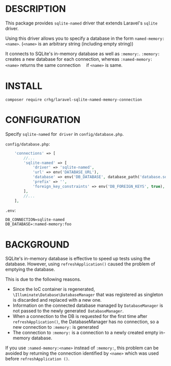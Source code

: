 # DESCRIPTION

This package provides `sqlite-named` driver that extends Laravel's `sqlite` driver.

Using this driver allows you to specify a database in the form `named-memory:<name>`.
(`<name>` is an arbitrary string (including empty string))

It connects to SQLite's in-memory database as well as `:memory:`.
`:memory:` creates a new database for each connection, whereas `:named-memory:<name>` returns the same connection　
if `<name>` is same.

# INSTALL

```shell
composer require crhg/laravel-sqlite-named-memory-connection
```

# CONFIGURATION

Specify `sqlite-named` for` driver` in `config/database.php`.

`config/database.php`:
```php
    'connections' => [
        //...
        'sqlite-named' => [
            'driver' => 'sqlite-named',
            'url' => env('DATABASE_URL'),
            'database' => env('DB_DATABASE', database_path('database.sqlite')),
            'prefix' => '',
            'foreign_key_constraints' => env('DB_FOREIGN_KEYS', true),
        ],
        //...
    ],
```

`.env`:
```dotenv
DB_CONNECTION=sqlite-named
DB_DATABASE=:named-memory:foo
```

# BACKGROUND

SQLite's in-memory database is effective to speed up tests using the database.
However, using `refreshApplication()` caused the problem of emptying the database.

This is due to the following reasons.

* Since the IoC container is regenerated, `\Illuminate\Database\DatabaseManager` that was registered as singleton is discarded and replaced with a new one.
* Information on the connected database managed by `DatabaseManager` is not passed to the newly generated` DatabaseManager`.
* When a connection to the DB is requested for the first time after `refreshApplication()`, the DatabaseManager has no connection, so a new connection to `:memory:` is generated
* The connection to `:memory:` is a connection to a newly created empty in-memory database.

If you use `:named-memory:<name>` instead of `:memory:`, 
this problem can be avoided by returning the connection identified by `<name>`
which was used before `refreshApplication ()`.
